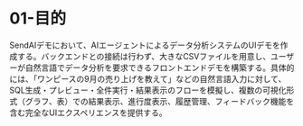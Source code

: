 # 01-目的

SendAIデモにおいて、AIエージェントによるデータ分析システムのUIデモを作成する。バックエンドとの接続は行わず、大きなCSVファイルを用意し、ユーザーが自然言語でデータ分析を要求できるフロントエンドデモを構築する。具体的には、「ワンピースの9月の売り上げを教えて」などの自然言語入力に対して、SQL生成・プレビュー・全件実行・結果表示のフローを模擬し、複数の可視化形式（グラフ、表）での結果表示、進行度表示、履歴管理、フィードバック機能を含む完全なUIエクスペリエンスを提供する。